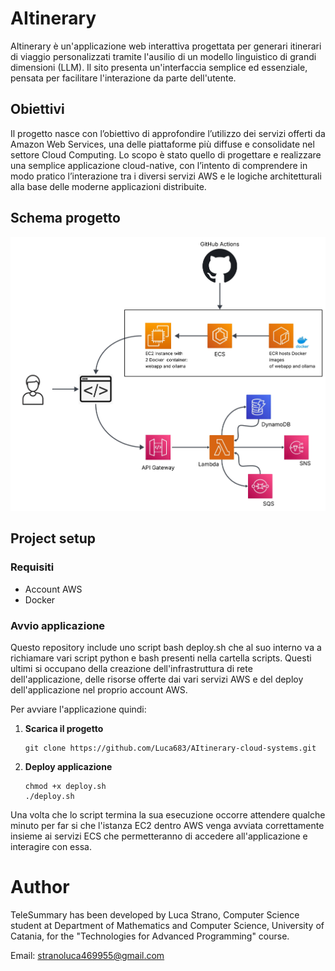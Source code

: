 # AItinerary

AItinerary è un'applicazione web interattiva progettata per generari itinerari di viaggio personalizzati tramite l'ausilio di un modello linguistico di grandi dimensioni (LLM). Il sito presenta un'interfaccia semplice ed essenziale, pensata per facilitare l'interazione da parte dell'utente.

## Obiettivi


Il progetto nasce con l’obiettivo di approfondire l’utilizzo dei servizi offerti da Amazon Web Services, una delle piattaforme più diffuse e consolidate nel settore Cloud Computing. Lo scopo è stato quello di progettare
e realizzare una semplice applicazione cloud-native, con l’intento di comprendere in modo pratico l’interazione tra i diversi servizi AWS e le logiche architetturali alla base delle moderne applicazioni distribuite.

## Schema progetto
![Schema](images/Schema.jpeg)

## Project setup

### Requisiti
- Account AWS
- Docker

### Avvio applicazione

Questo repository include uno script bash deploy.sh che al suo interno va a richiamare vari script python e bash presenti nella cartella scripts. Questi ultimi si occupano della creazione dell'infrastruttura di rete dell'applicazione, delle risorse offerte dai vari servizi AWS e del deploy dell'applicazione nel proprio account AWS.

Per avviare l'applicazione quindi:

1. **Scarica il progetto**

   ```
   git clone https://github.com/Luca683/AItinerary-cloud-systems.git
   ```

2. **Deploy applicazione**

   ```
   chmod +x deploy.sh
   ./deploy.sh
   ```
Una volta che lo script termina la sua esecuzione occorre attendere qualche minuto per far si che l'istanza EC2 dentro AWS venga avviata correttamente insieme ai servizi ECS che permetteranno di accedere all'applicazione e interagire con essa.

# Author
TeleSummary has been developed by Luca Strano, Computer Science student at Department of Mathematics and Computer Science, University of Catania, for the "Technologies for Advanced Programming" course.

Email: stranoluca469955@gmail.com